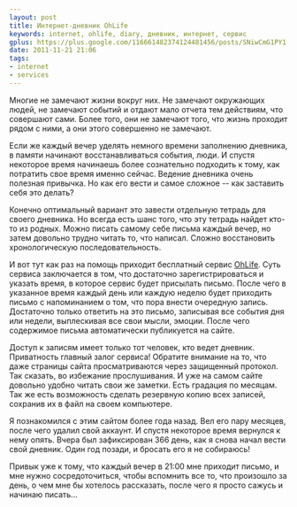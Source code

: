 ```yaml
---
layout: post
title: Интернет-дневник OhLife
keywords: internet, ohlife, diary, дневник, интернет, сервис
gplus: https://plus.google.com/116661482374124481456/posts/SNiwCmG1PY1
date: 2011-11-21 21:06
tags:
- internet
- services
---
```

Многие не замечают жизни вокруг них. Не замечают окружающих людей, не замечают событий и отдают мало отчета тем действиям, что совершают сами. Более того, они не замечают того, что жизнь проходит рядом с ними, а они этого совершенно не замечают.

Если же каждый вечер уделять немного времени заполнению дневника, в памяти начинают восстанавливаться события, люди. И спустя некоторое время начинаешь более сознательно подходить к тому, как потратить свое время именно сейчас.  Ведение дневника очень полезная привычка. Но как его вести и самое сложное -- как заставить себя это делать?

Конечно оптимальный вариант это завести отдельную тетрадь для своего дневника. Но всегда есть шанс того, что эту тетрадь найдет кто-то из родных.  Можно писать самому себе письма каждый вечер, но затем довольно трудно читать то, что написал. Сложно восстановить хронологическую последовательность.

И вот тут как раз на помощь приходит бесплатный сервис [OhLife][]. Суть сервиса заключается в том, что достаточно зарегистрироваться и указать время, в которое сервис будет присылать письмо. После чего в указанное время каждый день или каждую неделю будет приходить письмо с напоминанием о том, что пора внести очередную запись. Достаточно только ответить на это письмо, записывая все события дня или недели, выплескивая все свои мысли, эмоции. После чего содержимое письма автоматически публикуется на сайте.

Доступ к записям имеет только тот человек, кто ведет дневник. Приватность главный залог сервиса! Обратите внимание на то, что даже страницы сайта просматриваются через защищенный протокол. Так сказать, во избежание прослушивания. И уже на самом сайте довольно удобно читать свои же заметки. Есть градация по месяцам. Так же есть возможность сделать резервную копию всех записей, сохранив их в файл на своем компьютере.

Я познакомился с этим сайтом более года назад. Вел его пару месяцев, после чего удалил свой аккаунт. И спустя некоторое время вернулся к нему опять. Вчера был зафиксирован 366 день, как я снова начал вести свой дневник. Один год позади, и бросать его я не собираюсь!

Привык уже к тому, что каждый вечер в 21:00 мне приходит письмо, и мне нужно сосредоточиться, чтобы вспомнить все то, что произошло за день, о чем мне бы хотелось рассказать, после чего я просто сажусь и начинаю писать...

[ohlife]: https://ohlife.com/
